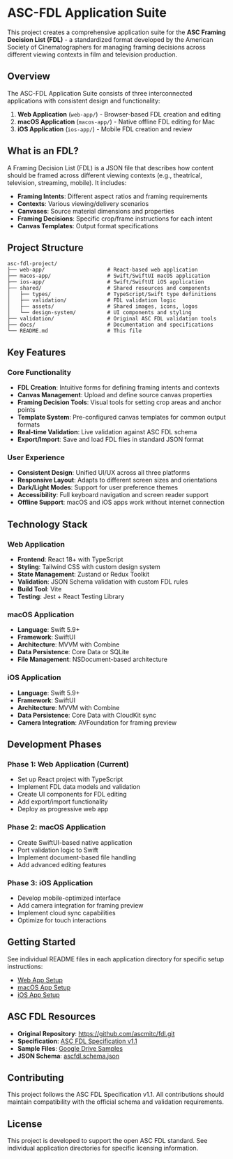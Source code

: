 # ASC-FDL Application Suite

This project creates a comprehensive application suite for the **ASC Framing Decision List (FDL)** - a standardized format developed by the American Society of Cinematographers for managing framing decisions across different viewing contexts in film and television production.

## Overview

The ASC-FDL Application Suite consists of three interconnected applications with consistent design and functionality:

1. **Web Application** (`web-app/`) - Browser-based FDL creation and editing
2. **macOS Application** (`macos-app/`) - Native offline FDL editing for Mac
3. **iOS Application** (`ios-app/`) - Mobile FDL creation and review

## What is an FDL?

A Framing Decision List (FDL) is a JSON file that describes how content should be framed across different viewing contexts (e.g., theatrical, television, streaming, mobile). It includes:

- **Framing Intents**: Different aspect ratios and framing requirements
- **Contexts**: Various viewing/delivery scenarios
- **Canvases**: Source material dimensions and properties
- **Framing Decisions**: Specific crop/frame instructions for each intent
- **Canvas Templates**: Output format specifications

## Project Structure

```
asc-fdl-project/
├── web-app/                    # React-based web application
├── macos-app/                  # Swift/SwiftUI macOS application  
├── ios-app/                    # Swift/SwiftUI iOS application
├── shared/                     # Shared resources and components
│   ├── types/                  # TypeScript/Swift type definitions
│   ├── validation/             # FDL validation logic
│   ├── assets/                 # Shared images, icons, logos
│   └── design-system/          # UI components and styling
├── validation/                 # Original ASC FDL validation tools
├── docs/                       # Documentation and specifications
└── README.md                   # This file
```

## Key Features

### Core Functionality
- **FDL Creation**: Intuitive forms for defining framing intents and contexts
- **Canvas Management**: Upload and define source canvas properties
- **Framing Decision Tools**: Visual tools for setting crop areas and anchor points
- **Template System**: Pre-configured canvas templates for common output formats
- **Real-time Validation**: Live validation against ASC FDL schema
- **Export/Import**: Save and load FDL files in standard JSON format

### User Experience
- **Consistent Design**: Unified UI/UX across all three platforms
- **Responsive Layout**: Adapts to different screen sizes and orientations
- **Dark/Light Modes**: Support for user preference themes
- **Accessibility**: Full keyboard navigation and screen reader support
- **Offline Support**: macOS and iOS apps work without internet connection

## Technology Stack

### Web Application
- **Frontend**: React 18+ with TypeScript
- **Styling**: Tailwind CSS with custom design system
- **State Management**: Zustand or Redux Toolkit
- **Validation**: JSON Schema validation with custom FDL rules
- **Build Tool**: Vite
- **Testing**: Jest + React Testing Library

### macOS Application
- **Language**: Swift 5.9+
- **Framework**: SwiftUI
- **Architecture**: MVVM with Combine
- **Data Persistence**: Core Data or SQLite
- **File Management**: NSDocument-based architecture

### iOS Application
- **Language**: Swift 5.9+
- **Framework**: SwiftUI
- **Architecture**: MVVM with Combine
- **Data Persistence**: Core Data with CloudKit sync
- **Camera Integration**: AVFoundation for framing preview

## Development Phases

### Phase 1: Web Application (Current)
- Set up React project with TypeScript
- Implement FDL data models and validation
- Create UI components for FDL editing
- Add export/import functionality
- Deploy as progressive web app

### Phase 2: macOS Application
- Create SwiftUI-based native application
- Port validation logic to Swift
- Implement document-based file handling
- Add advanced editing features

### Phase 3: iOS Application
- Develop mobile-optimized interface
- Add camera integration for framing preview
- Implement cloud sync capabilities
- Optimize for touch interactions

## Getting Started

See individual README files in each application directory for specific setup instructions:

- [Web App Setup](web-app/README.md)
- [macOS App Setup](macos-app/README.md)  
- [iOS App Setup](ios-app/README.md)

## ASC FDL Resources

- **Original Repository**: https://github.com/ascmitc/fdl.git
- **Specification**: [ASC FDL Specification v1.1](validation/ASCFDL_Specification_v1.1.pdf)
- **Sample Files**: [Google Drive Samples](https://drive.google.com/drive/folders/1L1opQmDl6qhAik2wx2NEVz7-xbSFQ-ns)
- **JSON Schema**: [ascfdl.schema.json](validation/ascfdl.schema.json)

## Contributing

This project follows the ASC FDL Specification v1.1. All contributions should maintain compatibility with the official schema and validation requirements.

## License

This project is developed to support the open ASC FDL standard. See individual application directories for specific licensing information. 